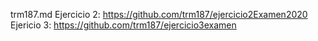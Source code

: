 trm187.md
Ejercicio 2: https://github.com/trm187/ejercicio2Examen2020
Ejericio 3: https://github.com/trm187/ejercicio3examen
